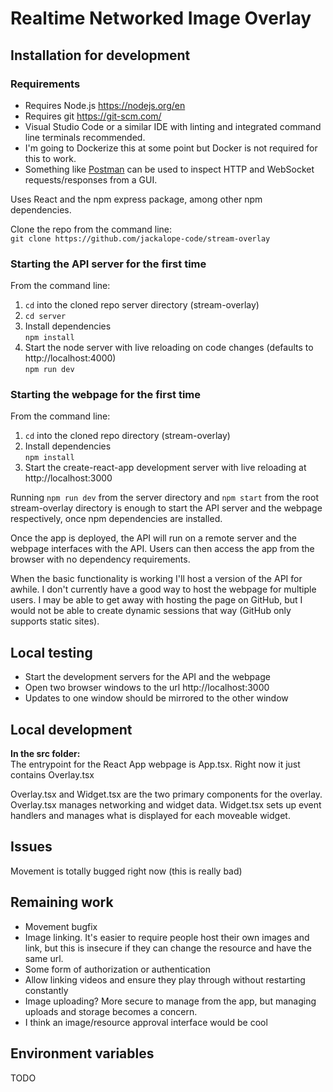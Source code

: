 # Realtime Networked Image Overlay
## Installation for development
### Requirements
- Requires Node.js https://nodejs.org/en
- Requires git https://git-scm.com/
- Visual Studio Code or a similar IDE with linting and integrated command line terminals recommended.
- I'm going to Dockerize this at some point but Docker is not required for this to work.
- Something like [Postman](https://www.postman.com/downloads/) can be used to inspect HTTP and WebSocket requests/responses from a GUI.

Uses React and the npm express package, among other npm dependencies.

Clone the repo from the command line:  
```git clone https://github.com/jackalope-code/stream-overlay```  


### Starting the API server for the first time
From the command line:  
1. `cd` into the cloned repo server directory (stream-overlay)
2. `cd server`
3. Install dependencies  
`npm install`
4. Start the node server with live reloading on code changes (defaults to http://localhost:4000)  
`npm run dev`

### Starting the webpage for the first time
From the command line:
1. `cd` into the cloned repo directory (stream-overlay)
2. Install dependencies  
`npm install`
3. Start the create-react-app development server with live reloading at http://localhost:3000

Running `npm run dev` from the server directory and `npm start` from the root stream-overlay directory is enough to start the API server and the webpage respectively, once npm dependencies are installed.

Once the app is deployed, the API will run on a remote server and the webpage interfaces with the API. Users can then access the app from the browser with no dependency requirements.

When the basic functionality is working I'll host a version of the API for awhile. I don't currently have a good way to host the webpage for multiple users. I may be able to get away with hosting the page on GitHub, but I would not be able to create dynamic sessions that way (GitHub only supports static sites).

## Local testing
- Start the development servers for the API and the webpage
- Open two browser windows to the url http://localhost:3000
- Updates to one window should be mirrored to the other window

## Local development
**In the src folder:**  
The entrypoint for the React App webpage is App.tsx. Right now it just contains Overlay.tsx

Overlay.tsx and Widget.tsx are the two primary components for the overlay. Overlay.tsx manages networking and widget data. Widget.tsx sets up event handlers and manages what is displayed for each moveable widget.




## Issues
Movement is totally bugged right now (this is really bad)

## Remaining work
- Movement bugfix
- Image linking. It's easier to require people host their own images and link, but this is insecure if they can change the resource and have the same url.
- Some form of authorization or authentication
- Allow linking videos and ensure they play through without restarting constantly
- Image uploading? More secure to manage from the app, but managing uploads and storage becomes a concern.
- I think an image/resource approval interface would be cool


## Environment variables
TODO